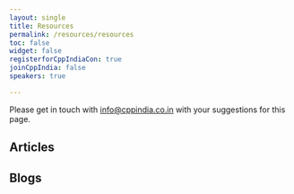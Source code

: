 ```yaml
---
layout: single
title: Resources
permalink: /resources/resources
toc: false
widget: false
registerforCppIndiaCon: true
joinCppIndia: false
speakers: true

---
```


Please get in touch with info@cppindia.co.in with your suggestions for this page. 

## Articles

## Blogs
